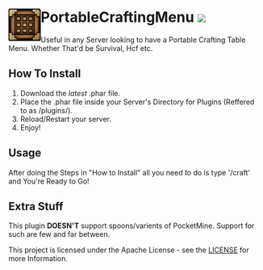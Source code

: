 <h1>PortableCraftingMenu<img src="https://raw.githubusercontent.com/CodsXBlastin/PortableCraftingMenu/master/icon.png" height="64" width="64" align="left"></img>&nbsp;<img src="https://poggit.pmmp.io/ci.shield/CodsXBlastin/PortableCraftingMenu/~"></img></h1>

Useful in any Server looking to have a Portable Crafting Table Menu. Whether That'd be Survival, Hcf etc.

## How To Install
1. Download the *latest* .phar file.                                                                            
2. Place the .phar file inside your Server's Directory for Plugins (Reffered to as /plugins/).         
3. Reload/Restart your server. 
4. Enjoy!                                                                                                                                                                                                                      
## Usage
After doing the Steps in "How to Install" all you need to do is type '/craft' and You're Ready to Go!

## Extra Stuff
This plugin __**DOESN'T**__ support spoons/varients of PocketMine. Support for such are few and far between.

This project is licensed under the Apache License - see the [LICENSE](LICENSE) for more Information.

